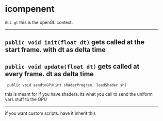 # icompenent


``GL4 gl`` this is the openGL context.

---

``public void init(float dt)``
gets called at the start frame. with dt as delta time
---
`` public void update(float dt) ``
gets called at every frame. dt as delta time
----
`` public void sendtoGPU(int shaderProgram, loadShader sh)``

this is meant for if you have shaders. its what you call to send
the uniform vars stuff to the GPU

---
if you want custom scripts. have it inherit this

